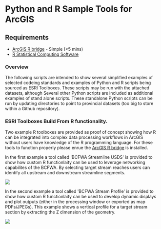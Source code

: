 Python and R Sample Tools for ArcGIS
==============

Requirements
------------

 - [ArcGIS R bridge](https://github.com/R-ArcGIS/r-bridge-install) - Simple (<5 mins)
 - [R Statistical Computing Software](http://www.r-project.org)

### Overview

The following scripts are intended to show several simplified examples of selected codeing standards and examples of Python and R scripts being sourced as ESRI Toolboxes. These scripts may be run with the attached datasets, although Several other Python scripts are included as additional examples of stand alone scripts. These standalone Python scripts can be run by updating directories to point to provincial datasets (too big to store within a Github repository). 

### ESRI Toolboxes Build From R functionality.

Two example R toolboxes are provided as proof of concept showing how R can be integrated into complex data processing workflows in ArcGIS without users have knowledge of the R programming language. For these tools to function properly please enrue the [ArcGIS R bridge](https://github.com/R-ArcGIS/r-bridge-install) is installed.

In the first example a tool called 'BCFWA Streamline USDS' is provided to show how custom R functionlaity can be used to leverage networking capabilites of the BCFWA. By selecting target stream reaches users can identify all upstream and downstream streamline segments.

![](https://github.com/mattjbayly/samplecode_tmp/master/img/samplenetwork.JPG)

In the second example a tool called 'BCFWA Stream Profile' is provided to show how custom R functionlaity can be used to develop dynamic displays and plot outputs (either in the processing window or exported as map PDFs/JPEGs). This example shows a vertical profile for a target stream section by extracting the Z dimension of the geometry.

![](https://github.com/mattjbayly/samplecode_tmp/master/img/streamprofile.JPG)
